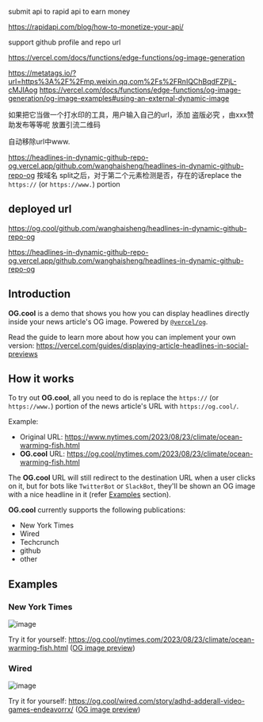 submit api to rapid api to earn money

https://rapidapi.com/blog/how-to-monetize-your-api/



support github profile and repo url


https://vercel.com/docs/functions/edge-functions/og-image-generation

https://metatags.io/?url=https%3A%2F%2Fmp.weixin.qq.com%2Fs%2FRnIQChBqdFZPjL-cMJIAog
https://vercel.com/docs/functions/edge-functions/og-image-generation/og-image-examples#using-an-external-dynamic-image

如果把它当做一个打水印的工具，用户输入自己的url，添加 盗版必究 ，由xxx赞助发布等等呢 放置引流二维码



自动移除url中www.

https://headlines-in-dynamic-github-repo-og.vercel.app/github.com/wanghaisheng/headlines-in-dynamic-github-repo-og
按域名 split之后，对于第二个元素检测是否，存在的话replace the `https://` (or `https://www.`) portion

## deployed url


https://og.cool/github.com/wanghaisheng/headlines-in-dynamic-github-repo-og


https://headlines-in-dynamic-github-repo-og.vercel.app/github.com/wanghaisheng/headlines-in-dynamic-github-repo-og



## Introduction

**OG.cool** is a demo that shows you how you can display headlines directly inside your news article's OG image. Powered by [`@vercel/og`](https://vercel.com/docs/functions/edge-functions/og-image-generation).

Read the guide to learn more about how you can implement your own version: https://vercel.com/guides/displaying-article-headlines-in-social-previews

## How it works

To try out **OG.cool**, all you need to do is replace the `https://` (or `https://www.`) portion of the news article's URL with `https://og.cool/`.

Example:

- Original URL: https://www.nytimes.com/2023/08/23/climate/ocean-warming-fish.html
- **OG.cool** URL: https://og.cool/nytimes.com/2023/08/23/climate/ocean-warming-fish.html

The **OG.cool** URL will still redirect to the destination URL when a user clicks on it, but for bots like `TwitterBot` or `SlackBot`, they'll be shown an OG image with a nice headline in it (refer [Examples](#examples) section).

**OG.cool** currently supports the following publications:

- New York Times
- Wired
- Techcrunch
- github
- other

## Examples

### New York Times

![image](https://github.com/steven-tey/og/assets/28986134/fd79bf14-cab1-4989-a5bb-74146fa43485)

Try it for yourself: https://og.cool/nytimes.com/2023/08/23/climate/ocean-warming-fish.html ([OG image preview](https://dub.co/tools/metatags?url=https%3A%2F%2Fog.cool%2Fnytimes.com%2F2023%2F08%2F23%2Fclimate%2Focean-warming-fish.html))

### Wired

![image](https://github.com/steven-tey/og/assets/28986134/7de03193-05e0-4ee1-bb3a-45c12ed70cf7)

Try it for yourself: https://og.cool/wired.com/story/adhd-adderall-video-games-endeavorrx/ ([OG image preview](https://dub.co/tools/metatags?url=https%3A%2F%2Fog.cool%2Fwired.com%2Fstory%2Fadhd-adderall-video-games-endeavorrx%2F))
